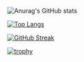 

![Anurag's GitHub stats](https://github-readme-stats.vercel.app/api?username=APSick&show_icons=true&theme=radical)

[![Top Langs](https://github-readme-stats.vercel.app/api/top-langs/?username=APSick&layout=compact)](https://github.com/anuraghazra/github-readme-stats)

[![GitHub Streak](https://github-readme-streak-stats.herokuapp.com/?user=APSick&theme=dark)](https://git.io/streak-stats)

[![trophy](https://github-profile-trophy.vercel.app/?username=APSick&theme=onedark)](https://github.com/ryo-ma/github-profile-trophy)
